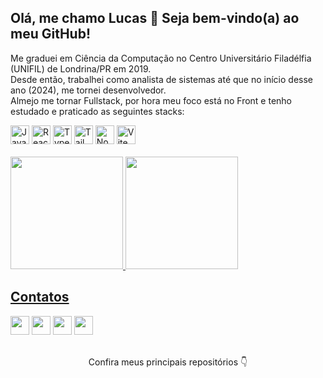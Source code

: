 
## Olá, me chamo Lucas 👋 Seja bem-vindo(a) ao meu GitHub!

<p> Me graduei em Ciência da Computação no Centro Universitário Filadélfia (UNIFIL) de Londrina/PR em 2019.<br>
Desde então, trabalhei como analista de sistemas até que no início desse ano (2024), me tornei desenvolvedor.<br>
Almejo me tornar Fullstack, por hora meu foco está no Front e tenho estudado e praticado as seguintes stacks:</p>

<div>  
  <a href="https://developer.mozilla.org/pt-BR/docs/Web/JavaScript" target="_blank"><img src="https://img.shields.io/badge/JavaScript-F7DF1E?style=for-the-badge&logo=javascript&logoColor=black" alt="JavaScript" height="30em"/></a>
  <a href="https://react.dev/" target="_blank"><img src="https://img.shields.io/badge/React-20232A?style=for-the-badge&logo=react&logoColor=61DAFB" alt="React" height="30em"/></a>
  <a href="https://www.typescriptlang.org" target="_blank"><img src="https://img.shields.io/badge/Typescript-%233178C6?style=for-the-badge&logo=Typescript&logoColor=%23fff" height="30em" alt="Typescript"/></a>
  <a href="https://tailwindcss.com/" target="_blank"><img src="https://img.shields.io/badge/tailwindcss-%2338B2AC.svg?style=for-the-badge&logo=tailwind-css&logoColor=white" alt="TailWindCSS" height="30em"></a>
  <a href="https://nodejs.org/en" target="_blank"><img src="https://img.shields.io/badge/Node.JS-%238cbf3e?style=for-the-badge&logo=node.js&logoColor=%2345453b" alt="Node.js" height="30em"/></a>
  <a href="https://vitejs.dev/" target="_blank"><img src="https://img.shields.io/badge/Vite-%23646CFF?style=for-the-badge&logo=vite&logoColor=%23ffc720" alt="Vite" height="30em"/></a>
</div>
<br>

<div>
  <a href="https://github.com/lucaspanizio">
  <img height="180em" src="https://github-readme-stats.vercel.app/api/top-langs/?username=lucaspanizio&layout=compact&langs_count=7&theme=dracula&locale=pt-br"/>
  <img height="180em" src="https://github-readme-stats.vercel.app/api?username=lucaspanizio&show_icons=true&theme=dracula&include_all_commits=true&count_private=true&locale=pt-br"/>
</div>

## Contatos
<div>
  <a href="https://www.github.com/lucaspanizio"><img src="https://img.shields.io/badge/-GitHub-%23333?style=for-the-badge&logo=github&logoColor=white" target="_blank" height="30em"></a>
  <a href="https://www.linkedin.com/in/lucaspanizio/" target="_blank"><img src="https://img.shields.io/badge/LinkedIn-0077B5?style=for-the-badge&logo=linkedin&logoColor=white" target="_blank" height="30em"></a>
  <a href="mailto:lucaspanizio@gmail.com"><img src="https://img.shields.io/badge/-Gmail-EA4335?style=for-the-badge&logo=gmail&logoColor=white" target="_blank" height="30em"></a>
  <a href="https://www.instagram.com/lucaspanizio/" target="_blank"><img src="https://img.shields.io/badge/-Instagram-E4405F?style=for-the-badge&logo=instagram&logoColor=white"         target="_blank" height="30em"></a>  
</div>
<br>

<p align="center">Confira meus principais repositórios 👇</p>

